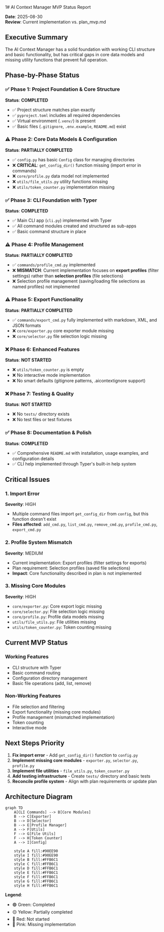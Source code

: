 1# AI Context Manager MVP Status Report

**Date**: 2025-08-30  
**Review**: Current implementation vs. plan_mvp.md

## Executive Summary

The AI Context Manager has a solid foundation with working CLI structure and basic functionality, but has critical gaps in core data models and missing utility functions that prevent full operation.

## Phase-by-Phase Status

### ✅ Phase 1: Project Foundation & Core Structure
**Status**: **COMPLETED**

- ✅ Project structure matches plan exactly
- ✅ `pyproject.toml` includes all required dependencies
- ✅ Virtual environment (`.venv/`) is present
- ✅ Basic files (`.gitignore`, `.env.example`, `README.md`) exist

### ⚠️ Phase 2: Core Data Models & Configuration
**Status**: **PARTIALLY COMPLETED**

- ✅ `config.py` has basic `Config` class for managing directories
- ❌ **CRITICAL**: `get_config_dir()` function missing (import error in commands)
- ❌ `core/profile.py` data model not implemented
- ❌ `utils/file_utils.py` utility functions missing
- ❌ `utils/token_counter.py` implementation missing

### ✅ Phase 3: CLI Foundation with Typer
**Status**: **COMPLETED**

- ✅ Main CLI app (`cli.py`) implemented with Typer
- ✅ All command modules created and structured as sub-apps
- ✅ Basic command structure in place

### ⚠️ Phase 4: Profile Management
**Status**: **PARTIALLY COMPLETED**

- ✅ `commands/profile_cmd.py` implemented
- ❌ **MISMATCH**: Current implementation focuses on **export profiles** (filter settings) rather than **selection profiles** (file selections)
- ❌ Selection profile management (saving/loading file selections as named profiles) not implemented

### ⚠️ Phase 5: Export Functionality
**Status**: **PARTIALLY COMPLETED**

- ✅ `commands/export_cmd.py` fully implemented with markdown, XML, and JSON formats
- ❌ `core/exporter.py` core exporter module missing
- ❌ `core/selector.py` file selection logic missing

### ❌ Phase 6: Enhanced Features
**Status**: **NOT STARTED**

- ❌ `utils/token_counter.py` is empty
- ❌ No interactive mode implementation
- ❌ No smart defaults (gitignore patterns, .aicontextignore support)

### ❌ Phase 7: Testing & Quality
**Status**: **NOT STARTED**

- ❌ No `tests/` directory exists
- ❌ No test files or test fixtures

### ✅ Phase 8: Documentation & Polish
**Status**: **COMPLETED**

- ✅ Comprehensive `README.md` with installation, usage examples, and configuration details
- ✅ CLI help implemented through Typer's built-in help system

## Critical Issues

### 1. Import Error
**Severity**: HIGH
- Multiple command files import `get_config_dir` from `config`, but this function doesn't exist
- **Files affected**: `add_cmd.py`, `list_cmd.py`, `remove_cmd.py`, `profile_cmd.py`, `export_cmd.py`

### 2. Profile System Mismatch
**Severity**: MEDIUM
- Current implementation: Export profiles (filter settings for exports)
- Plan requirement: Selection profiles (saved file selections)
- **Impact**: Core functionality described in plan is not implemented

### 3. Missing Core Modules
**Severity**: HIGH
- `core/exporter.py`: Core export logic missing
- `core/selector.py`: File selection logic missing
- `core/profile.py`: Profile data models missing
- `utils/file_utils.py`: File utilities missing
- `utils/token_counter.py`: Token counting missing

## Current MVP Status

### Working Features
- CLI structure with Typer
- Basic command routing
- Configuration directory management
- Basic file operations (add, list, remove)

### Non-Working Features
- File selection and filtering
- Export functionality (missing core modules)
- Profile management (mismatched implementation)
- Token counting
- Interactive mode

## Next Steps Priority

1. **Fix import error** - Add `get_config_dir()` function to `config.py`
2. **Implement missing core modules** - `exporter.py`, `selector.py`, `profile.py`
3. **Implement file utilities** - `file_utils.py`, `token_counter.py`
4. **Add testing infrastructure** - Create `tests/` directory and basic tests
5. **Reconcile profile system** - Align with plan requirements or update plan

## Architecture Diagram

```mermaid
graph TD
    A[CLI Commands] --> B[Core Modules]
    B --> C[Exporter]
    B --> D[Selector]
    B --> E[Profile Manager]
    A --> F[Utils]
    F --> G[File Utils]
    F --> H[Token Counter]
    A --> I[Config]
    
    style A fill:#90EE90
    style I fill:#90EE90
    style B fill:#FFB6C1
    style C fill:#FFB6C1
    style D fill:#FFB6C1
    style E fill:#FFB6C1
    style F fill:#FFB6C1
    style G fill:#FFB6C1
    style H fill:#FFB6C1
```

**Legend**:
- 🟢 Green: Completed
- 🟡 Yellow: Partially completed
- 🔴 Red: Not started
- 🔴 Pink: Missing implementation